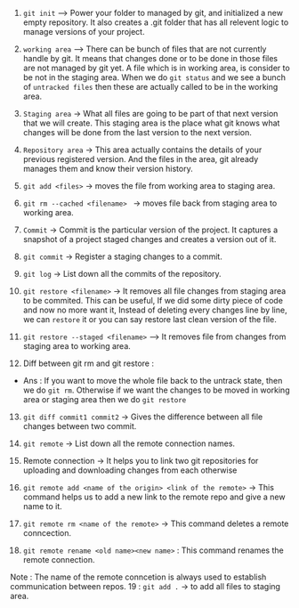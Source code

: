 1. `git init` --> Power your folder to managed by git, and initialized a new empty repository. It also creates a .git folder that has all relevent logic to manage versions of your project.

2. `working area` --> There can be bunch of files that are not currently handle by git. It means that changes done or to be done in those files are not managed by git yet. A file which is in working area, is consider to be not in the staging area. When we do `git status` and we see a bunch of `untracked files` then these are actually called to be in the working area.

3. `Staging area` -> What all files are going to be part of that next version that we will create. This staging area is the place what git knows what changes will be done from the last version to the next version.

4. `Repository area` -> This area actually contains the details of your previous registered version. And the files in the area, git already manages them and know their version history.

5. `git add <files>` -> moves the file from working area to staging area.

6. `git rm --cached <filename> ` -> moves file back from staging area to working area.

7. `Commit` -> Commit is the particular version of the project. It captures a snapshot of a project staged changes and creates a version out of it.

8. `git commit` -> Register a staging changes to a commit.

9. `git log` -> List down all the commits of the repository.

10. `git restore <filename>` -> It removes all file changes from staging area to be commited. This can be useful, If we did some dirty piece of code and now no more want it, Instead of deleting every changes line by line, we can `restore` it or you can say restore last clean version of the file.

11. `git restore --staged <filename>` --> It removes file from changes from staging area to working area.

12. Diff between git rm and git restore :

- Ans : If you want to move the whole file back to the untrack state, then we do `git rm`. Otherwise if we want the changes to be moved in working area or staging area then we do `git restore`

13. `git diff commit1 commit2` -> Gives the difference between all file changes between two commit.

14. `git remote` -> List down all the remote connection names.

15. Remote connection -> It helps you to link two git repositories for uploading and downloading changes from each otherwise

16. `git remote add <name of the origin> <link of the remote>` -> This command helps us to add a new link to the remote repo and give a new name to it.

17. `git remote rm <name of the remote>` -> This command deletes a remote conncection.

18. `git remote rename <old name><new name>` : This command renames the remote connection.

Note : The name of the remote conncetion is always used to establish communication between repos.
19 : `git add .` -> to add all files to staging area.
